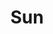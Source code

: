 ---
layout: prefab
title: Sun
data_file: Sun
parent: Prefabs
nav_exclude: true
search_exclude: false
---